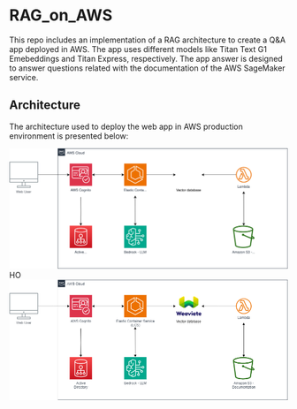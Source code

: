 # RAG_on_AWS
This repo includes an implementation of a RAG architecture to create a Q&amp;A app deployed in AWS. The app uses different models like Titan Text G1 Emebeddings and Titan Express, respectively. The app answer is designed to answer questions related with the documentation of the AWS SageMaker service. 

## Architecture
The architecture used to deploy the web app in AWS production environment is presented below:

![alt text](https://github.com/JuanCaBaqueroB/RAG_on_AWS/blob/main/src/RAG_on_AWS.svg)
HO
![alt text](https://github.com/JuanCaBaqueroB/RAG_on_AWS/blob/main/src/RAG_on_AWS.png)

